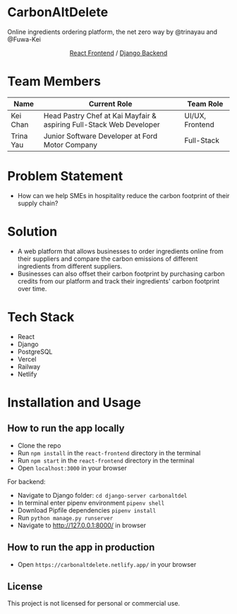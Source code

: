 # CarbonAltDelete 
Online ingredients ordering platform, the net zero way by @trinayau and @Fuwa-Kei  
<p align="center">
 <a href="https://carbonaltdel.com/">React Frontend</a> / <a href="https://lloyds-hackathon-server.vercel.app/">Django Backend</a> 
</p>

# Team Members
| Name      | Current Role                                                        | Team Role                |
|-----------|---------------------------------------------------------------------|--------------------------|
| Kei Chan  | Head Pastry Chef at Kai Mayfair & aspiring Full-Stack Web Developer | UI/UX, Frontend          |
| Trina Yau | Junior Software Developer at Ford Motor Company                     | Full-Stack               |

# Problem Statement
- How can we help SMEs in hospitality reduce the carbon footprint of their supply chain?

# Solution
- A web platform that allows businesses to order ingredients online from their suppliers and compare the carbon emissions of different ingredients from different suppliers.
- Businesses can also offset their carbon footprint by purchasing carbon credits from our platform and track their ingredients' carbon footprint over time.

# Tech Stack
- React
- Django
- PostgreSQL
- Vercel
- Railway
- Netlify

# Installation and Usage
## How to run the app locally
- Clone the repo
- Run `npm install` in the `react-frontend` directory in the terminal
- Run `npm start` in the `react-frontend` directory in the terminal
- Open `localhost:3000` in your browser  

For backend:
- Navigate to Django folder: `cd django-server carbonaltdel` 
- In terminal enter pipenv environment `pipenv shell`
- Download Pipfile dependencies `pipenv install`
- Run `python manage.py runserver`
- Navigate to http://127.0.0.1:8000/ in browser

## How to run the app in production
- Open `https://carbonaltdelete.netlify.app/` in your browser

## License
This project is not licensed for personal or commercial use.
 
